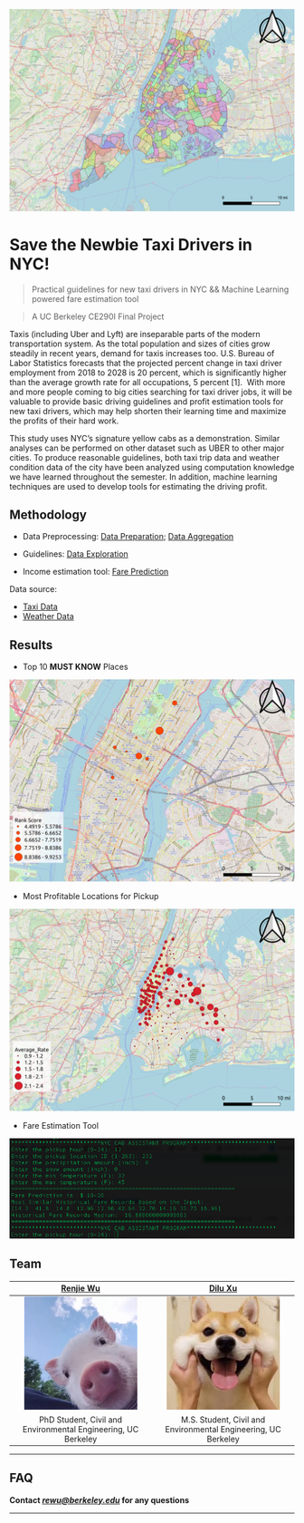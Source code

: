 
![alt text](https://github.com/rewu1993/smart-taxi/blob/master/result/figures/taxi_zones.png)
# Save the Newbie Taxi Drivers in NYC! 

> Practical guidelines for new taxi drivers in NYC && Machine Learning powered fare estimation tool

> A UC Berkeley CE290I Final Project

Taxis (including Uber and Lyft) are inseparable parts of the modern transportation system. As the total population and sizes of cities grow steadily in recent years, demand for taxis increases too. U.S. Bureau of Labor Statistics forecasts that the projected percent change in taxi driver employment from 2018 to 2028 is 20 percent, which is significantly higher than the average growth rate for all occupations, 5 percent [1].  With more and more people coming to big cities searching for taxi driver jobs, it will be valuable to provide basic driving guidelines and profit estimation tools for new taxi drivers, which may help shorten their learning time and maximize the profits of their hard work.  

This study uses NYC’s signature yellow cabs as a demonstration. Similar analyses can be performed on other dataset such as UBER to other major cities. To produce reasonable guidelines, both taxi trip data and weather condition data of the city have been analyzed using computation knowledge we have learned throughout the semester. In addition, machine learning techniques are used to develop tools for estimating the driving profit. 

## Methodology 
- Data Preprocessing: [Data Preparation](https://github.com/rewu1993/smart-taxi/blob/master/data_preparation.ipynb);
[Data Aggregation](https://github.com/rewu1993/smart-taxi/blob/master/data_aggregation.ipynb)

- Guidelines: [Data Exploration](https://github.com/rewu1993/smart-taxi/blob/master/data_exploration.ipynb)

- Income estimation tool: [Fare Prediction](https://github.com/rewu1993/smart-taxi/blob/master/fare_prediction.ipynb)

Data source:
- [Taxi Data](https://www1.nyc.gov/site/tlc/about/tlc-trip-record-data.page)
- [Weather Data](https://www.ncdc.noaa.gov/)

## Results
- Top 10 **MUST KNOW** Places 

![alt text](https://github.com/rewu1993/smart-taxi/blob/master/result/figures/top10_places.png)

- Most Profitable Locations for Pickup 

![alt text](https://github.com/rewu1993/smart-taxi/blob/master/result/figures/average_rate_jan.png)

- Fare Estimation Tool 

![alt text](https://github.com/rewu1993/smart-taxi/blob/master/result/figures/program_demo.png)

## Team

| <a href="http://geomechanics.berkeley.edu/people/renjie-wu/" target="_blank">**Renjie Wu**</a> | <a href="https://www.linkedin.com/in/dilu-xu-255a63190/" target="_blank">**Dilu Xu**</a> |
| :---: |:---:| 
| <img src="https://github.com/rewu1993/smart-taxi/blob/master/demo/renjie.png" width="200"> | <img src="https://github.com/rewu1993/smart-taxi/blob/master/demo/dilu.png" width="200"> 
|PhD Student, Civil and Environmental Engineering, UC Berkeley| M.S. Student, Civil and Environmental Engineering, UC Berkeley |


---

## FAQ

**Contact *rewu@berkeley.edu* for any questions**

---

